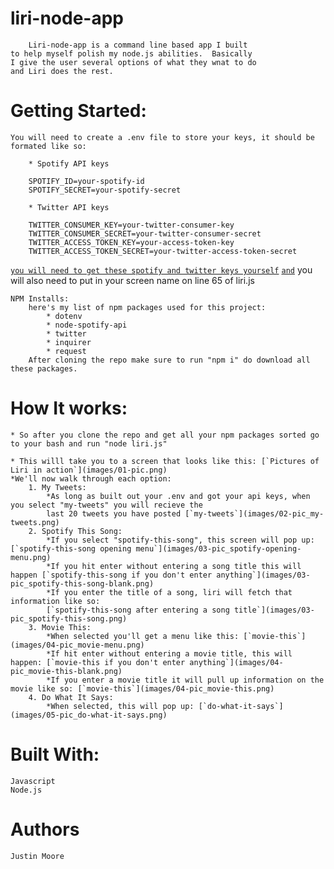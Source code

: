 # liri-node-app
        Liri-node-app is a command line based app I built 
    to help myself polish my node.js abilities.  Basically 
    I give the user several options of what they wnat to do
    and Liri does the rest.   

# Getting Started:
    You will need to create a .env file to store your keys, it should be formated like so:

        * Spotify API keys

        SPOTIFY_ID=your-spotify-id
        SPOTIFY_SECRET=your-spotify-secret

        * Twitter API keys

        TWITTER_CONSUMER_KEY=your-twitter-consumer-key
        TWITTER_CONSUMER_SECRET=your-twitter-consumer-secret
        TWITTER_ACCESS_TOKEN_KEY=your-access-token-key
        TWITTER_ACCESS_TOKEN_SECRET=your-twitter-access-token-secret
    
[`you will need to get these spotify and twitter keys yourself`](https://apps.twitter.com/app/new)
[`and`](https://beta.developer.spotify.com/dashboard/login)
    you will also need to put in your screen name on line 65 of liri.js

    NPM Installs:
        here's my list of npm packages used for this project:
            * dotenv
            * node-spotify-api
            * twitter
            * inquirer
            * request
        After cloning the repo make sure to run "npm i" do download all these packages.

# How It works:
    * So after you clone the repo and get all your npm packages sorted go to your bash and run "node liri.js"
    
    * This willl take you to a screen that looks like this: [`Pictures of Liri in action`](images/01-pic.png)
    *We'll now walk through each option:
        1. My Tweets:
            *As long as built out your .env and got your api keys, when you select "my-tweets" you will recieve the
            last 20 tweets you have posted [`my-tweets`](images/02-pic_my-tweets.png)
        2. Spotify This Song:
            *If you select "spotify-this-song", this screen will pop up: [`spotify-this-song opening menu`](images/03-pic_spotify-opening-menu.png) 
            *If you hit enter without entering a song title this will happen [`spotify-this-song if you don't enter anything`](images/03-pic_spotify-this-song-blank.png)
            *If you enter the title of a song, liri will fetch that information like so: 
            [`spotify-this-song after entering a song title`](images/03-pic_spotify-this-song.png)
        3. Movie This:
            *When selected you'll get a menu like this: [`movie-this`](images/04-pic_movie-menu.png)
            *If hit enter without entering a movie title, this will happen: [`movie-this if you don't enter anything`](images/04-pic_movie-this-blank.png)
            *If you enter a movie title it will pull up information on the movie like so: [`movie-this`](images/04-pic_movie-this.png)
        4. Do What It Says:
            *When selected, this will pop up: [`do-what-it-says`](images/05-pic_do-what-it-says.png)

# Built With:
    Javascript
    Node.js

# Authors
    Justin Moore
